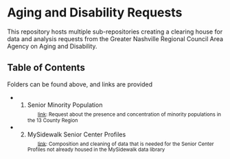 # **Aging and Disability Requests**

This repository hosts multiple sub-repositories creating a clearing house for data and analysis requests from the Greater Nashville Regional Council Area Agency on Aging and Disability.  

## **Table of Contents**
Folders can be found above, and links are provided  

+ 1. Senior Minority Population  
&nbsp;&nbsp;&nbsp;&nbsp;&nbsp;&nbsp;<sub><a href="https://github.com/Greater-Nashville-Regional-Council/Aging-and-Disability-Public-Requests/tree/main/Senior%20Minority%20Population">link</a>: Request about the presence and concentration of minority populations in the 13 County Region</sub>
+ 2. MySidewalk Senior Center Profiles  
&nbsp;&nbsp;&nbsp;&nbsp;&nbsp;&nbsp;<sub><a href="https://github.com/Greater-Nashville-Regional-Council/Aging-and-Disability/tree/main/Senior%20Centers%20MySidewalk%20Profiles">link</a>: Composition and cleaning of data that is needed for the Senior Center Profiles not already housed in the MySidewalk data library</sub>
